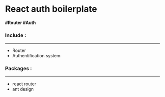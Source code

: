 # React auth boilerplate

**#Router #Auth**

### Include :

---

- Router
- Authentification system

### Packages :

---

- react router
- ant design

